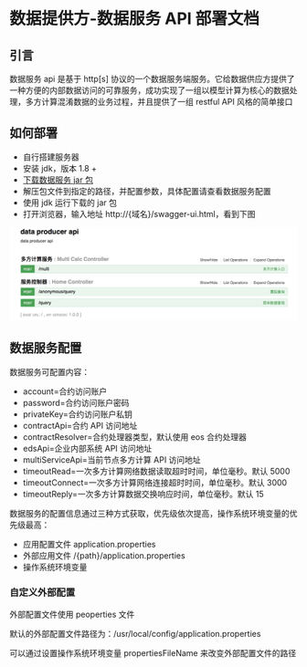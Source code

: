 # 数据提供方-数据服务 API 部署文档

## 引言

数据服务 api 是基于 http[s] 协议的一个数据服务端服务。它给数据供应方提供了一种方便的内部数据访问的可靠服务，成功实现了一组以模型计算为核心的数据处理，多方计算混淆数据的业务过程，并且提供了一组 restful API 风格的简单接口

## 如何部署

* 自行搭建服务器
* 安装 jdk，版本 1.8 +
* [下载数据服务 jar 包](https://github.com/unitedata-org-public/UD-Release/tree/master/ud-data-producer-server)
* 解压包文件到指定的路径，并配置参数，具体配置请查看数据服务配置
* 使用 jdk 运行下载的 jar 包
* 打开浏览器，输入地址 http://{域名}/swagger-ui.html，看到下图

![WX20180807-172916_2x](WX20180830-162713@2x.png)

## 数据服务配置

数据服务可配置内容：

* account=合约访问账户
* password=合约访问账户密码
* privateKey=合约访问账户私钥
* contractApi=合约 API 访问地址
* contractResolver=合约处理器类型，默认使用 eos 合约处理器
* edsApi=企业内部系统 API 访问地址
* multiServiceApi=当前节点多方计算 API 访问地址
* timeoutRead=一次多方计算网络数据读取超时时间，单位毫秒。默认 5000
* timeoutConnect=一次多方计算网络连接超时时间，单位毫秒。默认 3000
* timeoutReply=一次多方计算数据交换响应时间，单位毫秒。默认 15

数据服务的配置信息通过三种方式获取，优先级依次提高，操作系统环境变量的优先级最高：

* 应用配置文件 application.properties
* 外部应用文件 /{path}/application.properties
* 操作系统环境变量

### 自定义外部配置

外部配置文件使用 peoperties 文件

默认的外部配置文件路径为：/usr/local/config/application.properties

可以通过设置操作系统环境变量 propertiesFileName 来改变外部配置文件的路径
